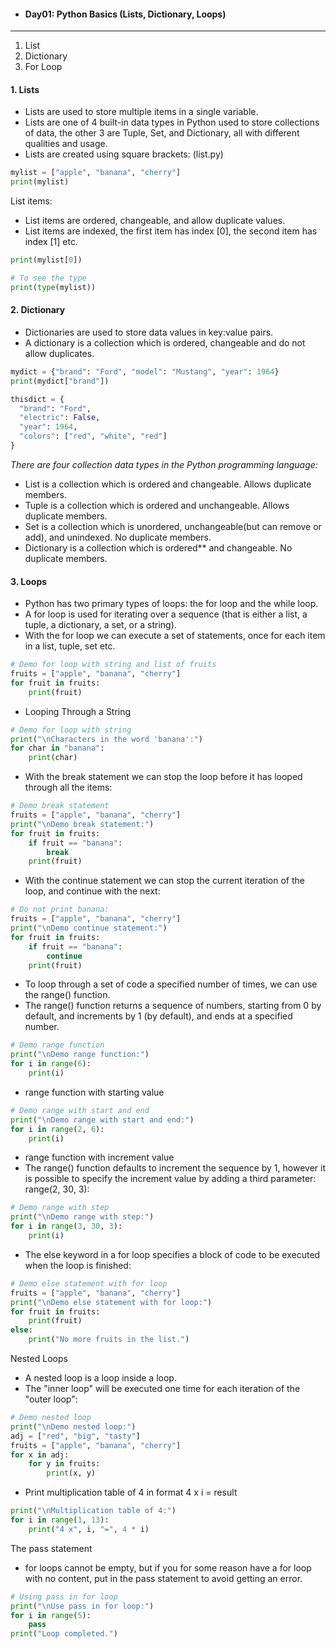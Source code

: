 - #### Day01:  Python Basics (Lists, Dictionary, Loops)
---
1. List
2. Dictionary
3. For Loop

#### 1. Lists
- Lists are used to store multiple items in a single variable.
- Lists are one of 4 built-in data types in Python used to store collections of data, the other 3 are Tuple, Set, and Dictionary, all with different qualities and usage.
- Lists are created using square brackets: (list.py)

``` python
mylist = ["apple", "banana", "cherry"]
print(mylist)
```
List items:
- List items are ordered, changeable, and allow duplicate values.
- List items are indexed, the first item has index [0], the second item has index [1] etc.

``` python
print(mylist[0])

# To see the type
print(type(mylist))
```

#### 2. Dictionary

- Dictionaries are used to store data values in key:value pairs.
- A dictionary is a collection which is ordered, changeable and do not allow duplicates.

``` python
mydict = {"brand": "Ford", "model": "Mustang", "year": 1964}
print(mydict["brand"])

thisdict = {
  "brand": "Ford",
  "electric": False,
  "year": 1964,
  "colors": ["red", "white", "red"]
}
```

*There are four collection data types in the Python programming language:* 
- List is a collection which is ordered and changeable. Allows duplicate members.
- Tuple is a collection which is ordered and unchangeable. Allows duplicate members.
- Set is a collection which is unordered, unchangeable(but can remove or add), and unindexed. No duplicate members.
- Dictionary is a collection which is ordered** and changeable. No duplicate members.


#### 3. Loops
- Python has two primary types of loops: the for loop and the while loop.
- A for loop is used for iterating over a sequence (that is either a list, a tuple, a dictionary, a set, or a string).
- With the for loop we can execute a set of statements, once for each item in a list, tuple, set etc.

``` python
# Demo for loop with string and list of fruits
fruits = ["apple", "banana", "cherry"]
for fruit in fruits:
    print(fruit)
```

- Looping Through a String

``` python
# Demo for loop with string
print("\nCharacters in the word 'banana':")
for char in "banana":
    print(char)
```

- With the break statement we can stop the loop before it has looped through all the items:

``` python
# Demo break statement
fruits = ["apple", "banana", "cherry"]
print("\nDemo break statement:")
for fruit in fruits:
    if fruit == "banana":
        break
    print(fruit)
```

- With the continue statement we can stop the current iteration of the loop, and continue with the next:

``` python
# Do not print banana:
fruits = ["apple", "banana", "cherry"]
print("\nDemo continue statement:")
for fruit in fruits:
    if fruit == "banana":
        continue
    print(fruit)
```

- To loop through a set of code a specified number of times, we can use the range() function.
- The range() function returns a sequence of numbers, starting from 0 by default, and increments by 1 (by default), and ends at a specified number.

``` python
# Demo range function
print("\nDemo range function:")
for i in range(6):
    print(i)
```

- range function with starting value

``` python
# Demo range with start and end
print("\nDemo range with start and end:")
for i in range(2, 6):
    print(i)
```

- range function with increment value
- The range() function defaults to increment the sequence by 1, however it is possible to specify the increment value by adding a third parameter: range(2, 30, 3):

``` python
# Demo range with step
print("\nDemo range with step:")
for i in range(3, 30, 3):
    print(i)
```

- The else keyword in a for loop specifies a block of code to be executed when the loop is finished:

``` python
# Demo else statement with for loop
fruits = ["apple", "banana", "cherry"]
print("\nDemo else statement with for loop:")
for fruit in fruits:    
    print(fruit)
else:
    print("No more fruits in the list.")
```

Nested Loops
- A nested loop is a loop inside a loop.
- The "inner loop" will be executed one time for each iteration of the "outer loop":

``` python
# Demo nested loop
print("\nDemo nested loop:")
adj = ["red", "big", "tasty"]
fruits = ["apple", "banana", "cherry"]
for x in adj:
    for y in fruits:
        print(x, y)
```

- Print multiplication table of 4 in format 4 x i = result  

``` python
print("\nMultiplication table of 4:")
for i in range(1, 13):
    print("4 x", i, "=", 4 * i)
```

The pass statement 
- for loops cannot be empty, but if you for some reason have a for loop with no content, put in the pass statement to avoid getting an error.

``` python
# Using pass in for loop
print("\nUse pass in for loop:")
for i in range(5):
    pass
print("Loop completed.")
```